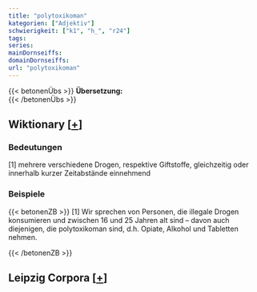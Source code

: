 ```yaml
---
title: "polytoxikoman"
kategorien: ["Adjektiv"]
schwierigkeit: ["k1", "h_", "r24"]
tags:
series:
mainDornseiffs:
domainDornseiffs:
url: "polytoxikoman"
---
```


{{< betonenÜbs >}}
**Übersetzung:**  
{{< /betonenÜbs >}}

## Wiktionary [[+](https://de.wiktionary.org/wiki/polytoxikoman)]

### Bedeutungen
[1] mehrere verschiedene Drogen, respektive Giftstoffe, gleichzeitig oder innerhalb kurzer Zeitabstände einnehmend  

### Beispiele
{{< betonenZB >}}
[1] Wir sprechen von Personen, die illegale Drogen konsumieren und zwischen 16 und 25 Jahren alt sind – davon auch diejenigen, die polytoxikoman sind, d.h. Opiate, Alkohol und Tabletten nehmen.  

{{< /betonenZB >}}

## Leipzig Corpora [[+](https://corpora.uni-leipzig.de/en/res?word=polytoxikoman&corpusId=deu_newscrawl-public_2018)]

